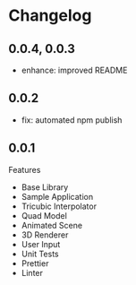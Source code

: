# Changelog

## 0.0.4, 0.0.3

- enhance: improved README

## 0.0.2

- fix: automated npm publish

## 0.0.1

Features

- Base Library
- Sample Application
- Tricubic Interpolator
- Quad Model
- Animated Scene
- 3D Renderer
- User Input
- Unit Tests
- Prettier
- Linter
